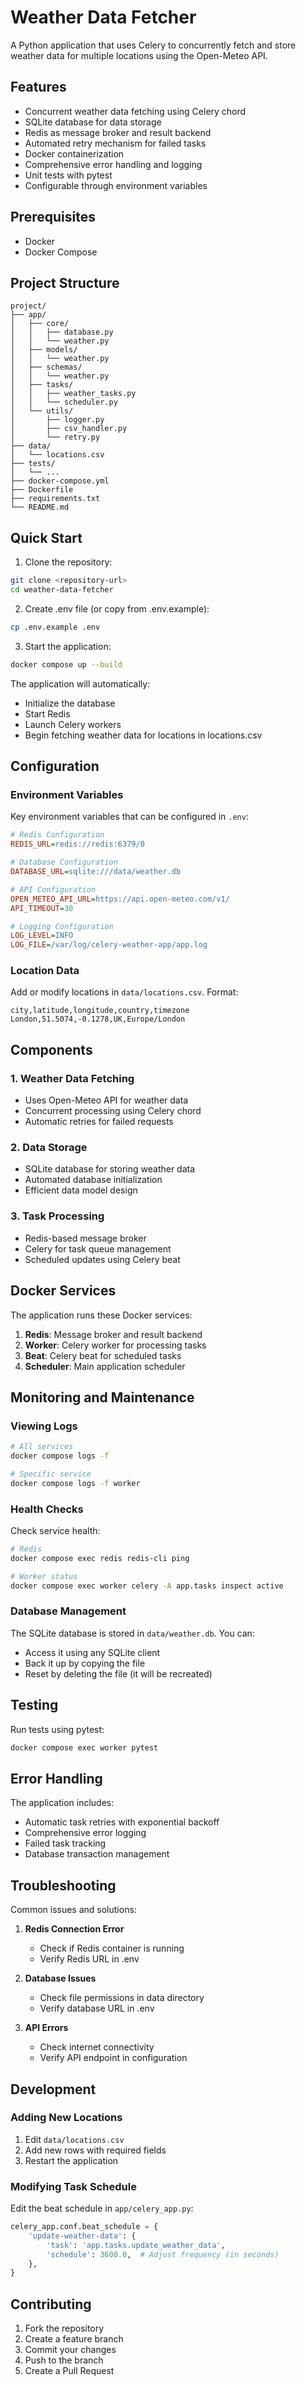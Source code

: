 # Weather Data Fetcher

A Python application that uses Celery to concurrently fetch and store weather data for multiple locations using the Open-Meteo API.

## Features

- Concurrent weather data fetching using Celery chord
- SQLite database for data storage
- Redis as message broker and result backend
- Automated retry mechanism for failed tasks
- Docker containerization
- Comprehensive error handling and logging
- Unit tests with pytest
- Configurable through environment variables

## Prerequisites

- Docker
- Docker Compose

## Project Structure

```
project/
├── app/
│   ├── core/
│   │   ├── database.py
│   │   └── weather.py
│   ├── models/
│   │   └── weather.py
│   ├── schemas/
│   │   └── weather.py
│   ├── tasks/
│   │   ├── weather_tasks.py
│   │   └── scheduler.py
│   └── utils/
│       ├── logger.py
│       ├── csv_handler.py
│       └── retry.py
├── data/
│   └── locations.csv
├── tests/
│   └── ...
├── docker-compose.yml
├── Dockerfile
├── requirements.txt
└── README.md
```

## Quick Start

1. Clone the repository:

```bash
git clone <repository-url>
cd weather-data-fetcher
```

2. Create .env file (or copy from .env.example):

```bash
cp .env.example .env
```

3. Start the application:

```bash
docker compose up --build
```

The application will automatically:

- Initialize the database
- Start Redis
- Launch Celery workers
- Begin fetching weather data for locations in locations.csv

## Configuration

### Environment Variables

Key environment variables that can be configured in `.env`:

```ini
# Redis Configuration
REDIS_URL=redis://redis:6379/0

# Database Configuration
DATABASE_URL=sqlite:///data/weather.db

# API Configuration
OPEN_METEO_API_URL=https://api.open-meteo.com/v1/
API_TIMEOUT=30

# Logging Configuration
LOG_LEVEL=INFO
LOG_FILE=/var/log/celery-weather-app/app.log
```

### Location Data

Add or modify locations in `data/locations.csv`. Format:

```csv
city,latitude,longitude,country,timezone
London,51.5074,-0.1278,UK,Europe/London
```

## Components

### 1. Weather Data Fetching

- Uses Open-Meteo API for weather data
- Concurrent processing using Celery chord
- Automatic retries for failed requests

### 2. Data Storage

- SQLite database for storing weather data
- Automated database initialization
- Efficient data model design

### 3. Task Processing

- Redis-based message broker
- Celery for task queue management
- Scheduled updates using Celery beat

## Docker Services

The application runs these Docker services:

1. **Redis**: Message broker and result backend
2. **Worker**: Celery worker for processing tasks
3. **Beat**: Celery beat for scheduled tasks
4. **Scheduler**: Main application scheduler

## Monitoring and Maintenance

### Viewing Logs

```bash
# All services
docker compose logs -f

# Specific service
docker compose logs -f worker
```

### Health Checks

Check service health:

```bash
# Redis
docker compose exec redis redis-cli ping

# Worker status
docker compose exec worker celery -A app.tasks inspect active
```

### Database Management

The SQLite database is stored in `data/weather.db`. You can:

- Access it using any SQLite client
- Back it up by copying the file
- Reset by deleting the file (it will be recreated)

## Testing

Run tests using pytest:

```bash
docker compose exec worker pytest
```

## Error Handling

The application includes:

- Automatic task retries with exponential backoff
- Comprehensive error logging
- Failed task tracking
- Database transaction management

## Troubleshooting

Common issues and solutions:

1. **Redis Connection Error**

   - Check if Redis container is running
   - Verify Redis URL in .env

2. **Database Issues**

   - Check file permissions in data directory
   - Verify database URL in .env

3. **API Errors**
   - Check internet connectivity
   - Verify API endpoint in configuration

## Development

### Adding New Locations

1. Edit `data/locations.csv`
2. Add new rows with required fields
3. Restart the application

### Modifying Task Schedule

Edit the beat schedule in `app/celery_app.py`:

```python
celery_app.conf.beat_schedule = {
    'update-weather-data': {
        'task': 'app.tasks.update_weather_data',
        'schedule': 3600.0,  # Adjust frequency (in seconds)
    },
}
```

## Contributing

1. Fork the repository
2. Create a feature branch
3. Commit your changes
4. Push to the branch
5. Create a Pull Request

